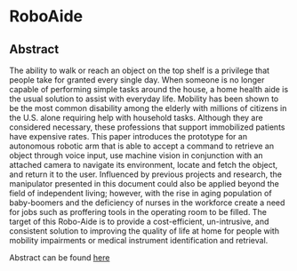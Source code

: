 # RoboAide

## Abstract
The ability to walk or reach an object on the top shelf is a privilege that people take for granted every single day. When someone is no longer capable of performing simple tasks
around the house, a home health aide is the usual solution to assist with everyday life. Mobility has been shown to be the most common disability among the elderly with millions of citizens in the U.S. alone requiring help with household tasks. Although they are considered necessary, these professions that support immobilized patients have expensive rates. This paper introduces the prototype for an autonomous robotic arm that is able to accept a command to retrieve an object through voice input, use machine vision in conjunction with an attached camera to navigate its environment, locate and fetch the object, and return it to the user. Influenced by previous projects and research, the manipulator presented in this document could also be applied beyond the field of independent living; however, with the rise in aging population of baby-boomers and the deficiency of nurses in the workforce create a need for jobs such as proffering tools in the operating room to be filled. The target of this Robo-Aide is to provide a cost-efficient, un-intrusive, and consistent solution to improving the quality of life at home for people with mobility impairments or medical instrument identification and retrieval.

Abstract can be found [here](https://drive.google.com/file/d/19ltFE6JZmklWoSMAD4LB85p0fBGSbJ-W/view?usp=sharing)
